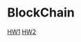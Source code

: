 # BlockChain
[HW1](https://github.com/jiaying777/BlockChain/tree/master/HW1)
[HW2](https://github.com/jiaying777/BlockChain/blob/master/HW2/hw2_bank_05113009.sol)
